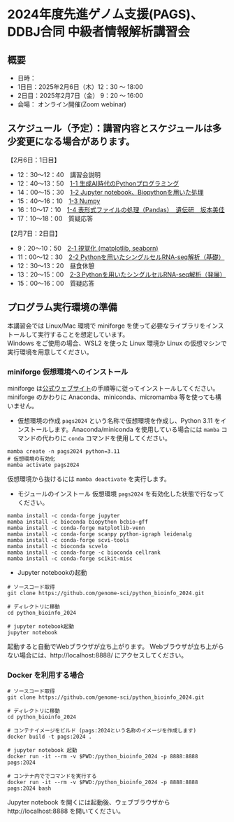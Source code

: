 # 2024年度先進ゲノム支援(PAGS)、DDBJ合同 中級者情報解析講習会

## 概要
- 日時：
- 1日目：2025年2月6日（木）12：30 ～ 18:00
- 2日目：2025年2月7日（金） 9：20 〜 16:00
- 会場：
    オンライン開催(Zoom webinar)

## スケジュール（予定）：講習内容とスケジュールは多少変更になる場合があります。
【2月6日：1日目】
- 12：30～12：40　講習会説明
- 12：40～13：50　[1-1 生成AI時代のPythonプログラミング](https://github.com/genome-sci/python_bioinfo_2024/tree/main/1-1)
- 14：00～15：30　[1-2 Jupyter notebook、Biopythonを用いた処理](https://github.com/genome-sci/python_bioinfo_2024/tree/main/1-2)
- 15：40～16：10　[1-3 Numpy](https://github.com/genome-sci/python_bioinfo_2024/tree/main/1-3)
- 16：10～17：10　[1-4 表形式ファイルの処理（Pandas）　遺伝研　坂本美佳](https://github.com/genome-sci/python_bioinfo_2024/tree/main/1-4)
- 17：10～18：00　質疑応答

【2月7日：2日目】
- 9：20〜10：50　[2-1 視覚化 (matplotlib, seaborn)](https://github.com/genome-sci/python_bioinfo_2024/tree/main/2-1)
- 11：00〜12：30　[2-2 Pythonを用いたシングルセルRNA-seq解析（基礎）](https://github.com/genome-sci/python_bioinfo_2024/tree/main/2-2)
- 12：30〜13：20　昼食休憩
- 13：20〜15：00　[2-3 Pythonを用いたシングルセルRNA-seq解析（発展）](https://github.com/genome-sci/python_bioinfo_2024/tree/main/2-3)
- 15：00～16：00　質疑応答


## プログラム実行環境の準備
本講習会では Linux/Mac 環境で miniforge を使って必要なライブラリをインストールして実行することを想定しています。  
Windows をご使用の場合、WSL2 を使った Linux 環境か Linux の仮想マシンで実行環境を用意してください。

### miniforge 仮想環境へのインストール
miniforge は[公式ウェブサイト](https://github.com/conda-forge/miniforge)の手順等に従ってインストールしてください。miniforge のかわりに Anaconda、miniconda、micromamba 等を使っても構いません。

- 仮想環境の作成
`pags2024` という名称で仮想環境を作成し、Python 3.11 をインストールします。Anaconda/miniconda を使用している場合には `mamba` コマンドの代わりに `conda` コマンドを使用してください。
```
mamba create -n pags2024 python=3.11
# 仮想環境の有効化
mamba activate pags2024
```
仮想環境から抜けるには `mamba deactivate` を実行します。

- モジュールのインストール
仮想環境 `pags2024` を有効化した状態で行なってください。
```
mamba install -c conda-forge jupyter
mamba install -c bioconda biopython bcbio-gff
mamba install -c conda-forge matplotlib-venn
mamba install -c conda-forge scanpy python-igraph leidenalg
mamba install -c conda-forge scvi-tools
mamba install -c bioconda scvelo
mamba install -c conda-forge -c bioconda cellrank
mamba install -c conda-forge scikit-misc
```

- Jupyter notebookの起動
```
# ソースコード取得
git clone https://github.com/genome-sci/python_bioinfo_2024.git

# ディレクトリに移動
cd python_bioinfo_2024

# jupyter notebook起動
jupyter notebook
```
起動すると自動でWebブラウザが立ち上がります。
Webブラウザが立ち上がらない場合には、http://localhost:8888/ にアクセスしてください。

### Docker を利用する場合
```
# ソースコード取得
git clone https://github.com/genome-sci/python_bioinfo_2024.git

# ディレクトリに移動
cd python_bioinfo_2024

# コンテナイメージをビルド (pags:2024という名称のイメージを作成します)
docker build -t pags:2024 .

# jupyter notebook 起動
docker run -it --rm -v $PWD:/python_bioinfo_2024 -p 8888:8888 pags:2024

# コンテナ内ででコマンドを実行する
docker run -it --rm -v $PWD:/python_bioinfo_2024 -p 8888:8888 pags:2024 bash
```

Jupyter notebook を開くには起動後、ウェブブラウザから http://localhost:8888 を開いてください。
